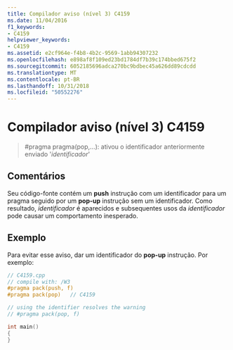 ```yaml
---
title: Compilador aviso (nível 3) C4159
ms.date: 11/04/2016
f1_keywords:
- C4159
helpviewer_keywords:
- C4159
ms.assetid: e2cf964e-f4b8-4b2c-9569-1abb94307232
ms.openlocfilehash: e898af8f109ed23bd1784df7b39c174bbed675f2
ms.sourcegitcommit: 6052185696adca270bc9bdbec45a626dd89cdcdd
ms.translationtype: MT
ms.contentlocale: pt-BR
ms.lasthandoff: 10/31/2018
ms.locfileid: "50552276"
---
```

# <a name="compiler-warning-level-3-c4159"></a>Compilador aviso (nível 3) C4159

> #<a name="pragma-pragmapop--has-popped-previously-pushed-identifier-identifier"></a>pragma pragma(pop,...): ativou o identificador anteriormente enviado '*identificador*'

## <a name="remarks"></a>Comentários

Seu código-fonte contém um **push** instrução com um identificador para um pragma seguido por um **pop-up** instrução sem um identificador. Como resultado, *identificador* é aparecidos e subsequentes usos da *identificador* pode causar um comportamento inesperado.

## <a name="example"></a>Exemplo

Para evitar esse aviso, dar um identificador do **pop-up** instrução. Por exemplo:

```cpp
// C4159.cpp
// compile with: /W3
#pragma pack(push, f)
#pragma pack(pop)   // C4159

// using the identifier resolves the warning
// #pragma pack(pop, f)

int main()
{
}
```